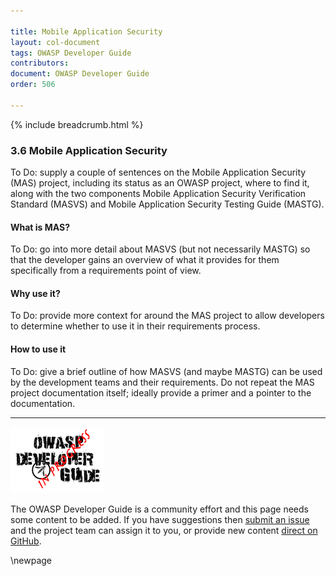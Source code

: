 ```yaml
---

title: Mobile Application Security
layout: col-document
tags: OWASP Developer Guide
contributors:
document: OWASP Developer Guide
order: 506

---
```


{% include breadcrumb.html %}

### 3.6 Mobile Application Security

To Do: supply a couple of sentences on the Mobile Application Security (MAS) project,
including its status as an OWASP project, where to find it,
along with the two components Mobile Application Security Verification Standard (MASVS)
and Mobile Application Security Testing Guide (MASTG).

#### What is MAS?

To Do: go into more detail about MASVS (but not necessarily MASTG) so that the developer gains an overview
of what it provides for them specifically from a requirements point of view.

#### Why use it?

To Do: provide more context for around the MAS project to allow developers
to determine whether to use it in their requirements process.

#### How to use it

To Do: give a brief outline of how MASVS (and maybe MASTG) can be used by the development teams and their requirements.
Do not repeat the MAS project documentation itself; ideally provide a primer and a pointer to the documentation.

----

![Developer Guide](../assets/images/dg_wip.png "OWASP Developer Guide")

The OWASP Developer Guide is a community effort and this page needs some content to be added.
If you have suggestions then [submit an issue][issue0506] and the project team can assign it to you,
or provide new content [direct on GitHub][edit0506].

[issue0506]: https://github.com/OWASP/www-project-developer-guide/issues/new?labels=enhancement&template=request.md&title=Update:%2005-requirements/06-mas
[edit0506]: https://github.com/OWASP/www-project-developer-guide/blob/main/draft/05-requirements/06-mas.md

\newpage
